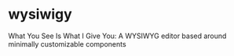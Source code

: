 wysiwigy
========

What You See Is What I Give You: A WYSIWYG editor based around minimally customizable components
